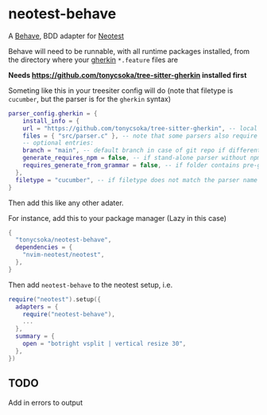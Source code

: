 # neotest-behave

A [Behave](https://behave.readthedocs.io/en/latest/), BDD  adapter for [Neotest](https://github.com/nvim-neotest/neotest)

Behave will need to be runnable, with all runtime packages installed, from the directory where your [gherkin](https://cucumber.io/docs/gherkin/) `*.feature` files are

__Needs https://github.com/tonycsoka/tree-sitter-gherkin installed first__

Someting like this in your treesiter config will do (note that filetype is `cucumber`, but the parser is for the `gherkin` syntax)

```lua
parser_config.gherkin = {
	install_info = {
    url = "https://github.com/tonycsoka/tree-sitter-gherkin", -- local path or git repo
    files = { "src/parser.c" }, -- note that some parsers also require src/scanner.c or src/scanner.cc
    -- optional entries:
    branch = "main", -- default branch in case of git repo if different from master
    generate_requires_npm = false, -- if stand-alone parser without npm dependencies
    requires_generate_from_grammar = false, -- if folder contains pre-generated src/parser.c
  },
  filetype = "cucumber", -- if filetype does not match the parser name
}
```

Then add this like any other adater.

For instance, add this to your package manager (Lazy in this case)

```lua
{
  "tonycsoka/neotest-behave",
  dependencies = {
    "nvim-neotest/neotest",
  },
}
```

Then add `neotest-behave` to the neotest setup, i.e.

```lua
require("neotest").setup({
  adapters = {
    require("neotest-behave"),
    ...
  },
  summary = {
    open = "botright vsplit | vertical resize 30",
  },
})
```
## TODO
Add in errors to output
